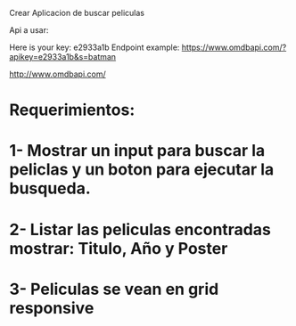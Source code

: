 Crear Aplicacion de buscar peliculas

Api a usar:

Here is your key: e2933a1b
Endpoint example: https://www.omdbapi.com/?apikey=e2933a1b&s=batman

http://www.omdbapi.com/

# Requerimientos:
# 1- Mostrar un input para buscar la peliclas y un boton para ejecutar la busqueda.
# 2- Listar las peliculas encontradas mostrar: Titulo, Año y Poster
# 3- Peliculas se vean en grid responsive